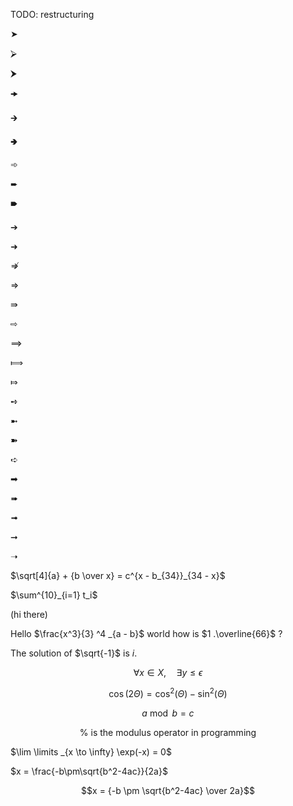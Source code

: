 TODO: restructuring

➤

⮚

⮞

🠞

🡲

🢂

➾

➨

🠶

➔

➜

⇏

⇒

⇛

⇨

⟹

⟾

⤇

➺

➼

➽

➪

➡

➠

➟

➞

➝

$\sqrt[4]{a} + {b \over x} = c^{x - b_{34}}_{34 - x}$

$\sum^{10}_{i=1} t_i$

$\left(\text{hi there}\right)$

Hello $\frac{x^3}{3} ^4 _{a - b}$ world how is $1 .\overline{66}$ ?

The solution of $\sqrt{-1}$ is $i$.

$$\forall x \in X, \quad \exists y \leq \epsilon$$

$$\cos (2\Theta) = \cos^2(\Theta) - \sin^2(\Theta)$$

$$a \bmod b = c$$

$$\% \text{ is the modulus operator in programming}$$

$\lim \limits _{x \to \infty} \exp(-x) = 0$

$x = \frac{-b\pm\sqrt{b^2-4ac}}{2a}$

$$x = {-b \pm \sqrt{b^2-4ac} \over 2a}$$
